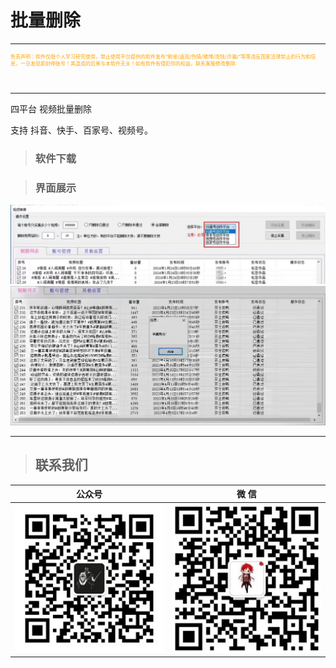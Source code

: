 # 批量删除

---
<p style="width: 500px; height: 50px; font-size: 8px; color:orange">免责声明：软件仅限个人学习研究使用，禁止使用平台提供的软件发布“刷单/返现/色情/赌博/洗钱/诈骗/”等等违反国家法律禁止的行为和信息，一旦发现即封停账号！其造成的后果与本软件无关！如有软件有侵犯你的权益，联系客服修改删除.</p>

---

四平台 视频批量删除

支持 抖音、快手、百家号、视频号。
>### 软件下载


> ### 界面展示

![输入图片说明](4PTDel/4PTDel1.jpeg)
![输入图片说明](4PTDel/4PTDel2.jpeg)

----
> ## 联系我们

| 公众号                          | 微 信                         |
|:----------------------------:|:---------------------------:|
| ![输入图片说明](../static/gzh.png) | ![输入图片说明](../static/wx.png) |